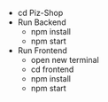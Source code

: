 
- cd Piz-Shop
- Run Backend
  - npm install
  - npm start
- Run Frontend
  - open new terminal
  - cd frontend
  - npm install
  - npm start


